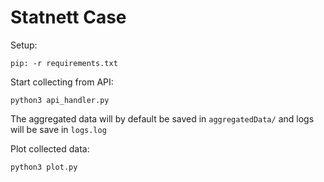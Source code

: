 # Statnett Case

Setup:
```shell
pip: -r requirements.txt
```

Start collecting from API:
```shell
python3 api_handler.py
```
The aggregated data will by default be saved in `aggregatedData/` and logs will be save in `logs.log`

Plot collected data:
```shell
python3 plot.py
```
